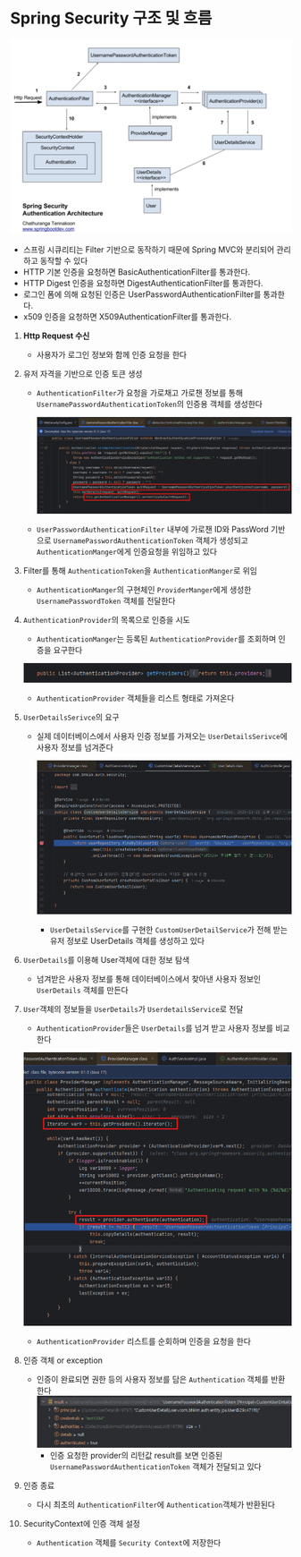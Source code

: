 # Spring Security 구조 및 흐름

![image1.png](/assets/img/chapter1/spring_security/image1.png)
- 스프링 시큐리티는 Filter 기반으로 동작하기 때문에 Spring MVC와 분리되어 관리하고 동작할 수 있다
- HTTP 기본 인증을 요청하면 BasicAuthenticationFilter를 통과한다.
- HTTP Digest 인증을 요청하면 DigestAuthenticationFilter를 통과한다.
- 로그인 폼에 의해 요청된 인증은 UserPasswordAuthenticationFilter를 통과한다.
- x509 인증을 요청하면 X509AuthenticationFilter를 통과한다.
1. **Http Request 수신**
    - 사용자가 로그인 정보와 함께 인증 요청을 한다
2. 유저 자격을 기반으로 인증 토큰 생성
    - `AuthenticationFilter`가 요청을 가로채고 가로챈 정보를 통해 `UsernamePasswordAuthenticationToken`의 인증용 객체를 생성한다

      ![image2.png](/assets/img/chapter1/spring_security/image2.png)

    - `UserPasswordAuthenticationFilter` 내부에 가로챈 ID와 PassWord 기반으로 `UsernamePasswordAuthenticationToken` 객체가 생성되고 `AuthenticationManger`에게 인증요청을 위임하고 있다
3. Filter를 통해 `AuthenticationToken`을 `AuthenticationManger`로 위임
    - `AuthenticationManger`의 구현체인 `ProviderManger`에게 생성한 `UsernamePasswordToken` 객체를 전달한다
4. `AuthenticationProvider`의 목록으로 인증을 시도
    - `AuthenticationManger`는 등록된 `AuthenticationProvider`를 조회하며 인증을 요구한다

   ![image3.png](/assets/img/chapter1/spring_security/image3.png)

    - `AuthenticationProvider` 객체들을 리스트 형태로 가져온다
5. `UserDetailsSerivce`의 요구
    - 실제 데이터베이스에서 사용자 인증 정보를 가져오는 `UserDetailsSerivce`에 사용자 정보를 넘겨준다

      ![image4.png](/assets/img/chapter1/spring_security/image4.png)

        - `UserDetailsService`를 구현한 `CustomUserDetailService`가 전해 받는 유저 정보로 UserDetails 객체를 생성하고 있다
6. `UserDetails`를 이용해 User객체에 대한 정보 탐색
    - 넘겨받은 사용자 정보를  통해 데이터베이스에서 찾아낸 사용자 정보인 `UserDetails` 객체를 만든다
7. `User`객체의 정보들을 `UserDetails`가 `UserdetailsService`로 전달
    - `AuthenticationProvider`들은 `UserDetails`를 넘겨 받고 사용자 정보를 비교한다

     ![image5.png](/assets/img/chapter1/spring_security/image5.png)
    - `AuthenticationProvider` 리스트를 순회하며 인증을 요청을 한다
8. 인증 객체 or exception
    - 인증이 완료되면 권한 등의 사용자 정보를 담은 `Authentication` 객체를 반환한다
      ![image6.png](/assets/img/chapter1/spring_security/image6.png)
        - 인증 요청한 provider의 리턴값 result를 보면 인증된`UsernamePasswordAuthenticationToken` 객체가 전달되고 있다
9. 인증 종료
    - 다시 최초의 `AuthenticationFilter`에 `Authentication`객체가 반환된다
10. SecurityContext에 인증 객체 설정
    - `Authentication` 객체를 `Security Context`에 저장한다